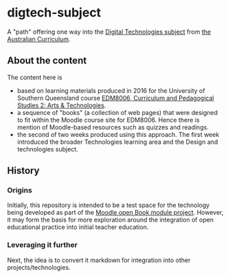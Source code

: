 # digtech-subject

A "path" offering one way into the [Digital Technologies subject](http://www.australiancurriculum.edu.au/technologies/digital-technologies/rationale) from [the Australian Curriculum](http://www.australiancurriculum.edu.au/technologies/).

## About the content

The content here is 

- based on learning materials produced in 2016 for the University of Southern Queensland course [EDM8006, Curriculum and Pedagogical Studies 2: Arts & Technologies](http://www.usq.edu.au/course/specification/2016/EDM8006-S2-2016-WEB-TWMBA.html).  
- a sequence of "books" (a collection of web pages) that were designed to fit within the Moodle course site for EDM8006. Hence there is mention of Moodle-based resources such as quizzes and readings.
- the second of two weeks produced using this approach. The first week introduced the broader Technologies learning area and the Design and technologies subject.

## History

### Origins

Initially, this repository is intended to be a test space for the technology being developed as part of the [Moodle open Book module project](https://djon.es/blog/research/the-moodle-open-book-module-project/). However, it may form the basis for more exploration around the integration of open educational practice into initial teacher education.

### Leveraging it further

Next, the idea is to convert it markdown for integration into other projects/technologies.


